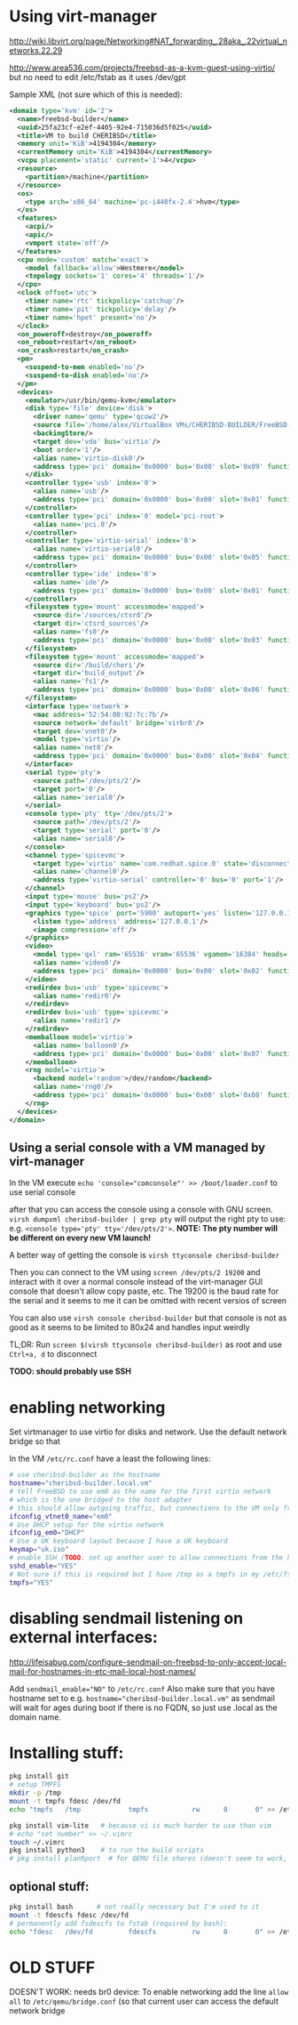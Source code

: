 # Using virt-manager

http://wiki.libvirt.org/page/Networking#NAT_forwarding_.28aka_.22virtual_networks.22.29

http://www.area536.com/projects/freebsd-as-a-kvm-guest-using-virtio/ but no need to edit /etc/fstab as it uses /dev/gpt

Sample XML (not sure which of this is needed):

```xml
<domain type='kvm' id='2'>
  <name>freebsd-builder</name>
  <uuid>25fa23cf-e2ef-4405-92e4-715036d5f025</uuid>
  <title>VM to build CHERIBSD</title>
  <memory unit='KiB'>4194304</memory>
  <currentMemory unit='KiB'>4194304</currentMemory>
  <vcpu placement='static' current='1'>4</vcpu>
  <resource>
    <partition>/machine</partition>
  </resource>
  <os>
    <type arch='x86_64' machine='pc-i440fx-2.4'>hvm</type>
  </os>
  <features>
    <acpi/>
    <apic/>
    <vmport state='off'/>
  </features>
  <cpu mode='custom' match='exact'>
    <model fallback='allow'>Westmere</model>
    <topology sockets='1' cores='4' threads='1'/>
  </cpu>
  <clock offset='utc'>
    <timer name='rtc' tickpolicy='catchup'/>
    <timer name='pit' tickpolicy='delay'/>
    <timer name='hpet' present='no'/>
  </clock>
  <on_poweroff>destroy</on_poweroff>
  <on_reboot>restart</on_reboot>
  <on_crash>restart</on_crash>
  <pm>
    <suspend-to-mem enabled='no'/>
    <suspend-to-disk enabled='no'/>
  </pm>
  <devices>
    <emulator>/usr/bin/qemu-kvm</emulator>
    <disk type='file' device='disk'>
      <driver name='qemu' type='qcow2'/>
      <source file='/home/alex/VirtualBox VMs/CHERIBSD-BUILDER/FreeBSD-10.2-RELEASE-amd64.qcow2'/>
      <backingStore/>
      <target dev='vda' bus='virtio'/>
      <boot order='1'/>
      <alias name='virtio-disk0'/>
      <address type='pci' domain='0x0000' bus='0x00' slot='0x09' function='0x0'/>
    </disk>
    <controller type='usb' index='0'>
      <alias name='usb'/>
      <address type='pci' domain='0x0000' bus='0x00' slot='0x01' function='0x2'/>
    </controller>
    <controller type='pci' index='0' model='pci-root'>
      <alias name='pci.0'/>
    </controller>
    <controller type='virtio-serial' index='0'>
      <alias name='virtio-serial0'/>
      <address type='pci' domain='0x0000' bus='0x00' slot='0x05' function='0x0'/>
    </controller>
    <controller type='ide' index='0'>
      <alias name='ide'/>
      <address type='pci' domain='0x0000' bus='0x00' slot='0x01' function='0x1'/>
    </controller>
    <filesystem type='mount' accessmode='mapped'>
      <source dir='/sources/ctsrd'/>
      <target dir='ctsrd_sources'/>
      <alias name='fs0'/>
      <address type='pci' domain='0x0000' bus='0x00' slot='0x03' function='0x0'/>
    </filesystem>
    <filesystem type='mount' accessmode='mapped'>
      <source dir='/build/cheri'/>
      <target dir='build_output'/>
      <alias name='fs1'/>
      <address type='pci' domain='0x0000' bus='0x00' slot='0x06' function='0x0'/>
    </filesystem>
    <interface type='network'>
      <mac address='52:54:00:92:7c:7b'/>
      <source network='default' bridge='virbr0'/>
      <target dev='vnet0'/>
      <model type='virtio'/>
      <alias name='net0'/>
      <address type='pci' domain='0x0000' bus='0x00' slot='0x04' function='0x0'/>
    </interface>
    <serial type='pty'>
      <source path='/dev/pts/2'/>
      <target port='0'/>
      <alias name='serial0'/>
    </serial>
    <console type='pty' tty='/dev/pts/2'>
      <source path='/dev/pts/2'/>
      <target type='serial' port='0'/>
      <alias name='serial0'/>
    </console>
    <channel type='spicevmc'>
      <target type='virtio' name='com.redhat.spice.0' state='disconnected'/>
      <alias name='channel0'/>
      <address type='virtio-serial' controller='0' bus='0' port='1'/>
    </channel>
    <input type='mouse' bus='ps2'/>
    <input type='keyboard' bus='ps2'/>
    <graphics type='spice' port='5900' autoport='yes' listen='127.0.0.1'>
      <listen type='address' address='127.0.0.1'/>
      <image compression='off'/>
    </graphics>
    <video>
      <model type='qxl' ram='65536' vram='65536' vgamem='16384' heads='1'/>
      <alias name='video0'/>
      <address type='pci' domain='0x0000' bus='0x00' slot='0x02' function='0x0'/>
    </video>
    <redirdev bus='usb' type='spicevmc'>
      <alias name='redir0'/>
    </redirdev>
    <redirdev bus='usb' type='spicevmc'>
      <alias name='redir1'/>
    </redirdev>
    <memballoon model='virtio'>
      <alias name='balloon0'/>
      <address type='pci' domain='0x0000' bus='0x00' slot='0x07' function='0x0'/>
    </memballoon>
    <rng model='virtio'>
      <backend model='random'>/dev/random</backend>
      <alias name='rng0'/>
      <address type='pci' domain='0x0000' bus='0x00' slot='0x08' function='0x0'/>
    </rng>
  </devices>
</domain>
```


## Using a serial console with a VM managed by virt-manager

In the VM execute `echo 'console="comconsole"' >> /boot/loader.conf` to use serial console

after that you can access the console using a console with GNU screen.
`virsh dumpxml cheribsd-builder | grep pty` will output the right pty to use:
e.g. `<console type='pty' tty='/dev/pts/2'>`. **NOTE: The pty number will be
different on every new VM launch!**

A better way of getting the console is `virsh ttyconsole cheribsd-builder`

Then you can connect to the VM using `screen /dev/pts/2 19200` and interact
with it over a normal console instead of the virt-manager GUI console that
doesn't allow copy paste, etc.
The 19200 is the baud rate for the serial and it seems to me it can be omitted
with recent versios of screen

You can also use `virsh console cheribsd-builder` but that console is not as good
as it seems to be limited to 80x24 and handles input weirdly

TL;DR: Run `screen $(virsh ttyconsole cheribsd-builder)` as root and use `Ctrl+a, d` to disconnect

**TODO: should probably use SSH**



# enabling networking

Set virtmanager to use virtio for disks and network. Use the default network bridge
so that

In the VM `/etc/rc.conf` have a least the following lines:

```bash
# use cheribsd-builder as the hostname
hostname="cheribsd-builder.local.vm"
# tell FreeBSD to use em0 as the name for the first virtio network
# which is the one bridged to the host adapter
# this should allow outgoing traffic, but connections to the VM only from the host!!
ifconfig_vtnet0_name="em0"
# Use DHCP setup for the virtio network
ifconfig_em0="DHCP"
# Use a UK keyboard layout because I have a UK keyboard
keymap="uk.iso"
# enable SSH (TODO: set up another user to allow connections from the host)
sshd_enable="YES"
# Not sure if this is required but I have /tmp as a tmpfs in my /etc/fstab
tmpfs="YES"
```

# disabling sendmail listening on external interfaces:

http://lifeisabug.com/configure-sendmail-on-freebsd-to-only-accept-local-mail-for-hostnames-in-etc-mail-local-host-names/

Add `sendmail_enable="NO"` to `/etc/rc.conf`
Also make sure that you have hostname set to e.g. `hostname="cheribsd-builder.local.vm"` as sendmail will wait
for ages during boot if there is no FQDN, so just use .local as the domain name.



# Installing stuff:


```bash
pkg install git
# setup TMPFS
mkdir -p /tmp
mount -t tmpfs fdesc /dev/fd
echo "tmpfs   /tmp            tmpfs           rw      0       0" >> /etc/fstab

pkg install vim-lite   # because vi is much harder to use than vim
# echo "set number" >> ~/.vimrc
touch ~/.vimrc
pkg install python3    # to run the build scripts
# pkg install plan9port  # for QEMU file shares (doesn't seem to work, I'll use nfs instead)
```

## optional stuff:

```bash
pkg install bash      # not really necessary but I'm used to it
mount -t fdescfs fdesc /dev/fd
# permanently add fsdescfs to fstab (required by bash):
echo "fdesc   /dev/fd         fdescfs         rw      0       0" >> /etc/fstab
```

# OLD STUFF

DOESN'T WORK: needs br0 device: To enable networking add the line `allow all` to `/etc/qemu/bridge.conf` (so that current user can access the default network bridge
